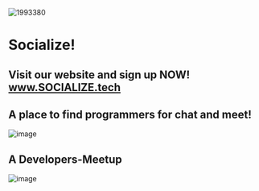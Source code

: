 
![1993380](https://user-images.githubusercontent.com/27622683/191258317-47fa2863-f6cf-45e2-b4da-ecf45ce5c7a3.png)
# Socialize!

## Visit our website and sign up NOW! www.SOCIALIZE.tech


## A place to find programmers for chat and meet!
![image](https://user-images.githubusercontent.com/27622683/191258481-ebe0e584-08e3-4a80-9e92-7ab09636b0c3.png)
## A Developers-Meetup
![image](https://user-images.githubusercontent.com/27622683/191258921-4b6372f2-8e27-4f83-84c4-aff7278a37fe.png)
